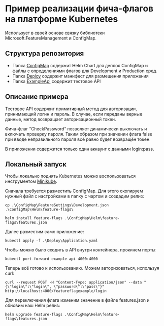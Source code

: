 ﻿# Пример реализации фича-флагов на платформе Kubernetes

Использует в своей основе связку библиотеки Microsoft.FeatureManagement и ConfigMap.

## Структура репозитория

- Папка [ConfigMap](tree/master/ConfigMap) содержит Helm Chart для деплоя ConfigMap
и файлы с определениями флагов для Development и Production сред.
- Папка [Deploy](tree/master/Deploy) содержит манифест для размещения приложения
- Папка [ExampleApi](tree/master/ExampleApi) содержит тестовое API

## Описание примера

Тестовое API содержит примитивный метод для авторизации, принимающий логин и пароль.
В случае, если переданы верные данные, метод возвращает авторизационный токен.

Фича-флаг "CheckPassword" позволяет динамически выключать и включать проверку пароля.
Таким образом при значении флага false при вводе неправильного пароля всё равно будет возвращён токен.

В приложении содержится только один аккаунт с данными login:pass.

## Локальный запуск

Чтобы локально поднять Kubernetes можно воспользоваться инструментом [Minikube](https://kubernetes.io/ru/docs/tasks/tools/install-minikube/).

Сначала требуется разместить ConfigMap. Для этого скопируем нужный файл
с настройками в папку с чартом и создадим релиз:

```shell
cp .\ConfigMap\FeatureSettings\Development.json .\ConfigMap\Helm\feature-flags\
```

```shell
helm install feature-flags .\ConfigMap\Helm\feature-flags\features.json
```

Далее разместим само приложение:

```shell
kubectl apply -f .\Deploy\Application.yaml
```

Чтобы можно было сходить в API внутри контейнера, прокинем порты:

```shell
kubectl port-forward example-api 4000:4000
```

Теперь всё готово к использованию. Можем авторизоваться, используя curl:

```shell
curl --request POST -H "Content-Type: application/json" --data "{\"login\":\"login\", \"password\":\"pass\"}" http://localhost:4000/featureflagexample/login
```

Для переключения флага изменим значение в файле
features.json и обновим наш Helm релиз:

```shell
helm upgrade feature-flags .\ConfigMap\Helm\feature-flags\features.json
```
